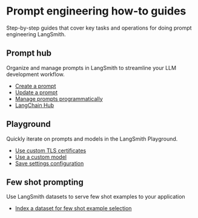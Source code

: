 # Prompt engineering how-to guides

Step-by-step guides that cover key tasks and operations for doing prompt engineering LangSmith.

## Prompt hub

Organize and manage prompts in LangSmith to streamline your LLM development workflow.

- [Create a prompt](./how_to_guides/prompts/create_a_prompt)
- [Update a prompt](./how_to_guides/prompts/update_a_prompt)
- [Manage prompts programmatically](./how_to_guides/prompts/manage_prompts_programatically)
- [LangChain Hub](./how_to_guides/prompts/langchain_hub)

## Playground

Quickly iterate on prompts and models in the LangSmith Playground.

- [Use custom TLS certificates](./how_to_guides/playground/custom_tls_certificates)
- [Use a custom model](./how_to_guides/playground/custom_endpoint)
- [Save settings configuration](./how_to_guides/playground/save_model_configuration)

## Few shot prompting

Use LangSmith datasets to serve few shot examples to your application

- [Index a dataset for few shot example selection](../../evaluation/how_to_guides/datasets/index_datasets_for_dynamic_few_shot_example_selection)